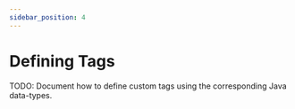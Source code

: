 ```yaml
---
sidebar_position: 4
---
```


# Defining Tags

TODO: Document how to define custom tags using the corresponding Java data-types.